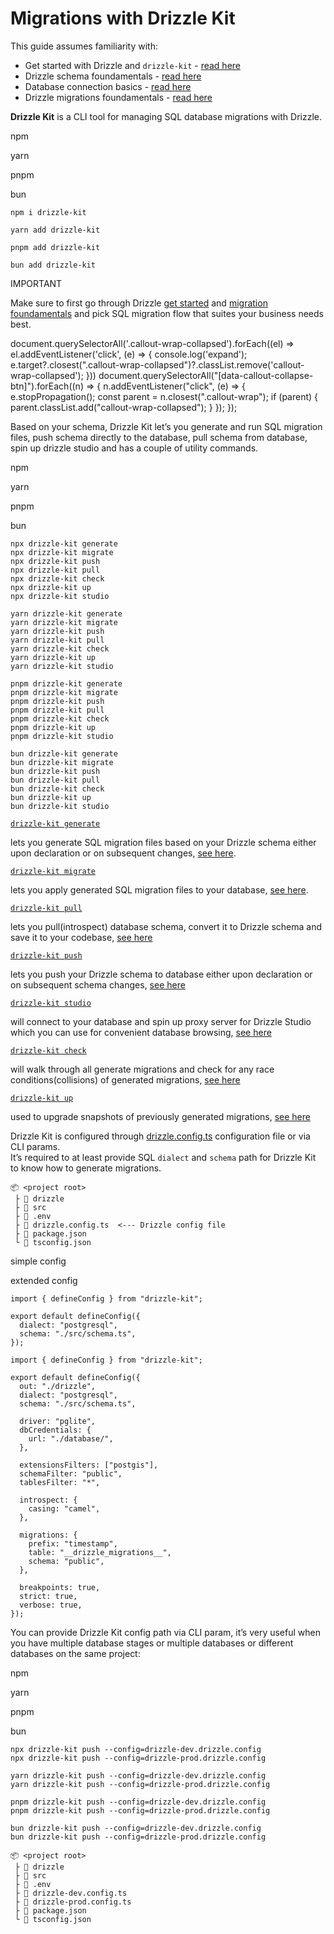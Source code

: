 Migrations with Drizzle Kit
===========================

This guide assumes familiarity with:

*   Get started with Drizzle and `drizzle-kit` - [read here](/docs/get-started)
*   Drizzle schema foundamentals - [read here](/docs/sql-schema-declaration)
*   Database connection basics - [read here](/docs/connect-overview)
*   Drizzle migrations foundamentals - [read here](/docs/migrations)

**Drizzle Kit** is a CLI tool for managing SQL database migrations with Drizzle.

npm

yarn

pnpm

bun

    npm i drizzle-kit

    yarn add drizzle-kit

    pnpm add drizzle-kit

    bun add drizzle-kit

IMPORTANT

Make sure to first go through Drizzle [get started](/docs/get-started) and [migration foundamentals](/docs/migrations) and pick SQL migration flow that suites your business needs best.

document.querySelectorAll('.callout-wrap-collapsed').forEach((el) => el.addEventListener('click', (e) => { console.log('expand'); e.target?.closest(".callout-wrap-collapsed")?.classList.remove('callout-wrap-collapsed'); })) document.querySelectorAll("\[data-callout-collapse-btn\]").forEach((n) => { n.addEventListener("click", (e) => { e.stopPropagation(); const parent = n.closest(".callout-wrap"); if (parent) { parent.classList.add("callout-wrap-collapsed"); } }); });

Based on your schema, Drizzle Kit let’s you generate and run SQL migration files, push schema directly to the database, pull schema from database, spin up drizzle studio and has a couple of utility commands.

npm

yarn

pnpm

bun

    npx drizzle-kit generate
    npx drizzle-kit migrate
    npx drizzle-kit push
    npx drizzle-kit pull
    npx drizzle-kit check
    npx drizzle-kit up
    npx drizzle-kit studio

    yarn drizzle-kit generate
    yarn drizzle-kit migrate
    yarn drizzle-kit push
    yarn drizzle-kit pull
    yarn drizzle-kit check
    yarn drizzle-kit up
    yarn drizzle-kit studio

    pnpm drizzle-kit generate
    pnpm drizzle-kit migrate
    pnpm drizzle-kit push
    pnpm drizzle-kit pull
    pnpm drizzle-kit check
    pnpm drizzle-kit up
    pnpm drizzle-kit studio

    bun drizzle-kit generate
    bun drizzle-kit migrate
    bun drizzle-kit push
    bun drizzle-kit pull
    bun drizzle-kit check
    bun drizzle-kit up
    bun drizzle-kit studio

[`drizzle-kit generate`](/docs/drizzle-kit-generate)

lets you generate SQL migration files based on your Drizzle schema either upon declaration or on subsequent changes, [see here](/docs/drizzle-kit-generate).

[`drizzle-kit migrate`](/docs/drizzle-kit-migrate)

lets you apply generated SQL migration files to your database, [see here](/docs/drizzle-kit-migrate).

[`drizzle-kit pull`](/docs/drizzle-kit-pull)

lets you pull(introspect) database schema, convert it to Drizzle schema and save it to your codebase, [see here](/docs/drizzle-kit-pull)

[`drizzle-kit push`](/docs/drizzle-kit-push)

lets you push your Drizzle schema to database either upon declaration or on subsequent schema changes, [see here](/docs/drizzle-kit-push)

[`drizzle-kit studio`](/docs/drizzle-kit-studio)

will connect to your database and spin up proxy server for Drizzle Studio which you can use for convenient database browsing, [see here](/docs/drizzle-kit-studio)

[`drizzle-kit check`](/docs/drizzle-kit-check)

will walk through all generate migrations and check for any race conditions(collisions) of generated migrations, [see here](/docs/drizzle-kit-check)

[`drizzle-kit up`](/docs/drizzle-kit-up)

used to upgrade snapshots of previously generated migrations, [see here](/docs/drizzle-kit-up)

  

Drizzle Kit is configured through [drizzle.config.ts](/docs/drizzle-config-file) configuration file or via CLI params.  
It’s required to at least provide SQL `dialect` and `schema` path for Drizzle Kit to know how to generate migrations.

    📦 <project root>
     ├ 📂 drizzle
     ├ 📂 src
     ├ 📜 .env
     ├ 📜 drizzle.config.ts  <--- Drizzle config file
     ├ 📜 package.json
     └ 📜 tsconfig.json

simple config

extended config

    import { defineConfig } from "drizzle-kit";
    
    export default defineConfig({
      dialect: "postgresql",
      schema: "./src/schema.ts",
    });

    import { defineConfig } from "drizzle-kit";
    
    export default defineConfig({
      out: "./drizzle",
      dialect: "postgresql",
      schema: "./src/schema.ts",
    
      driver: "pglite",
      dbCredentials: {
        url: "./database/",
      },
    
      extensionsFilters: ["postgis"],
      schemaFilter: "public",
      tablesFilter: "*",
    
      introspect: {
        casing: "camel",
      },
    
      migrations: {
        prefix: "timestamp",
        table: "__drizzle_migrations__",
        schema: "public",
      },
    
      breakpoints: true,
      strict: true,
      verbose: true,
    });

You can provide Drizzle Kit config path via CLI param, it’s very useful when you have multiple database stages or multiple databases or different databases on the same project:

npm

yarn

pnpm

bun

    npx drizzle-kit push --config=drizzle-dev.drizzle.config
    npx drizzle-kit push --config=drizzle-prod.drizzle.config

    yarn drizzle-kit push --config=drizzle-dev.drizzle.config
    yarn drizzle-kit push --config=drizzle-prod.drizzle.config

    pnpm drizzle-kit push --config=drizzle-dev.drizzle.config
    pnpm drizzle-kit push --config=drizzle-prod.drizzle.config

    bun drizzle-kit push --config=drizzle-dev.drizzle.config
    bun drizzle-kit push --config=drizzle-prod.drizzle.config

    📦 <project root>
     ├ 📂 drizzle
     ├ 📂 src
     ├ 📜 .env
     ├ 📜 drizzle-dev.config.ts
     ├ 📜 drizzle-prod.config.ts
     ├ 📜 package.json
     └ 📜 tsconfig.json